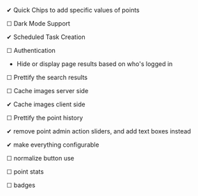  ✔ Quick Chips to add specific values of points

 ☐ Dark Mode Support

 ✔ Scheduled Task Creation

 ☐ Authentication
  * Hide or display page results based on who's logged in

 ☐ Prettify the search results

 ☐ Cache images server side

 ✔ Cache images client side

 ☐ Prettify the point history

 ✔ remove point admin action sliders, and add text boxes instead

 ✔ make everything configurable

 ☐ normalize button use

 ☐ point stats

 ☐ badges
